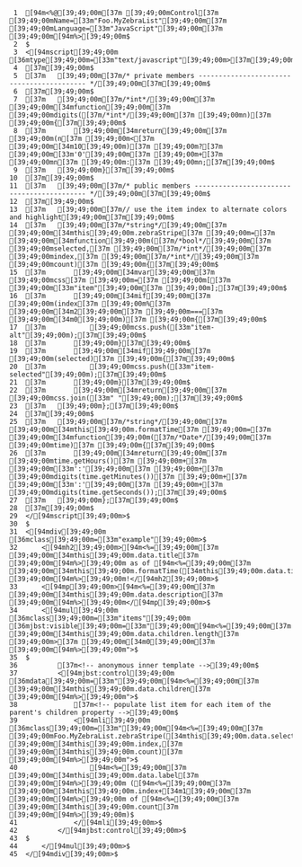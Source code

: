      1	[94m<%@[39;49;00m[37m [39;49;00mControl[37m [39;49;00mName=[33m"Foo.MyZebraList"[39;49;00m[37m [39;49;00mLanguage=[33m"JavaScript"[39;49;00m[37m [39;49;00m[94m%>[39;49;00m$
     2	$
     3	<[94mscript[39;49;00m [36mtype[39;49;00m=[33m"text/javascript"[39;49;00m>[37m[39;49;00m$
     4	[37m[39;49;00m$
     5	[37m	[39;49;00m[37m/* private members ------------------------------------------ */[39;49;00m[37m[39;49;00m$
     6	[37m[39;49;00m$
     7	[37m	[39;49;00m[37m/*int*/[39;49;00m[37m [39;49;00m[34mfunction[39;49;00m[37m [39;49;00mdigits([37m/*int*/[39;49;00m[37m [39;49;00mn)[37m [39;49;00m{[37m[39;49;00m$
     8	[37m		[39;49;00m[34mreturn[39;49;00m[37m [39;49;00m(n[37m [39;49;00m<[37m [39;49;00m[34m10[39;49;00m)[37m [39;49;00m?[37m [39;49;00m[33m'0'[39;49;00m[37m [39;49;00m+[37m [39;49;00mn[37m [39;49;00m:[37m [39;49;00mn;[37m[39;49;00m$
     9	[37m	[39;49;00m}[37m[39;49;00m$
    10	[37m[39;49;00m$
    11	[37m	[39;49;00m[37m/* public members ------------------------------------------- */[39;49;00m[37m[39;49;00m$
    12	[37m[39;49;00m$
    13	[37m	[39;49;00m[37m// use the item index to alternate colors and highlight[39;49;00m[37m[39;49;00m$
    14	[37m	[39;49;00m[37m/*string*/[39;49;00m[37m [39;49;00m[34mthis[39;49;00m.zebraStripe[37m [39;49;00m=[37m [39;49;00m[34mfunction[39;49;00m([37m/*bool*/[39;49;00m[37m [39;49;00mselected,[37m [39;49;00m[37m/*int*/[39;49;00m[37m [39;49;00mindex,[37m [39;49;00m[37m/*int*/[39;49;00m[37m [39;49;00mcount)[37m [39;49;00m{[37m[39;49;00m$
    15	[37m		[39;49;00m[34mvar[39;49;00m[37m [39;49;00mcss[37m [39;49;00m=[37m [39;49;00m[[37m [39;49;00m[33m"item"[39;49;00m[37m [39;49;00m];[37m[39;49;00m$
    16	[37m		[39;49;00m[34mif[39;49;00m[37m [39;49;00m(index[37m [39;49;00m%[37m [39;49;00m[34m2[39;49;00m[37m [39;49;00m===[37m [39;49;00m[34m0[39;49;00m)[37m [39;49;00m{[37m[39;49;00m$
    17	[37m			[39;49;00mcss.push([33m"item-alt"[39;49;00m);[37m[39;49;00m$
    18	[37m		[39;49;00m}[37m[39;49;00m$
    19	[37m		[39;49;00m[34mif[39;49;00m[37m [39;49;00m(selected)[37m [39;49;00m{[37m[39;49;00m$
    20	[37m			[39;49;00mcss.push([33m"item-selected"[39;49;00m);[37m[39;49;00m$
    21	[37m		[39;49;00m}[37m[39;49;00m$
    22	[37m		[39;49;00m[34mreturn[39;49;00m[37m [39;49;00mcss.join([33m" "[39;49;00m);[37m[39;49;00m$
    23	[37m	[39;49;00m};[37m[39;49;00m$
    24	[37m[39;49;00m$
    25	[37m	[39;49;00m[37m/*string*/[39;49;00m[37m [39;49;00m[34mthis[39;49;00m.formatTime[37m [39;49;00m=[37m [39;49;00m[34mfunction[39;49;00m([37m/*Date*/[39;49;00m[37m [39;49;00mtime)[37m [39;49;00m{[37m[39;49;00m$
    26	[37m		[39;49;00m[34mreturn[39;49;00m[37m [39;49;00mtime.getHours()[37m [39;49;00m+[37m [39;49;00m[33m':'[39;49;00m[37m [39;49;00m+[37m [39;49;00mdigits(time.getMinutes())[37m [39;49;00m+[37m [39;49;00m[33m':'[39;49;00m[37m [39;49;00m+[37m [39;49;00mdigits(time.getSeconds());[37m[39;49;00m$
    27	[37m	[39;49;00m};[37m[39;49;00m$
    28	[37m[39;49;00m$
    29	</[94mscript[39;49;00m>$
    30	$
    31	<[94mdiv[39;49;00m [36mclass[39;49;00m=[33m"example"[39;49;00m>$
    32		<[94mh2[39;49;00m>[94m<%=[39;49;00m[37m [39;49;00m[34mthis[39;49;00m.data.title[37m [39;49;00m[94m%>[39;49;00m as of [94m<%=[39;49;00m[37m [39;49;00m[34mthis[39;49;00m.formatTime([34mthis[39;49;00m.data.timestamp)[37m [39;49;00m[94m%>[39;49;00m!</[94mh2[39;49;00m>$
    33		<[94mp[39;49;00m>[94m<%=[39;49;00m[37m [39;49;00m[34mthis[39;49;00m.data.description[37m [39;49;00m[94m%>[39;49;00m</[94mp[39;49;00m>$
    34		<[94mul[39;49;00m [36mclass[39;49;00m=[33m"items"[39;49;00m [36mjbst:visible[39;49;00m=[33m"[39;49;00m[94m<%=[39;49;00m[37m [39;49;00m[34mthis[39;49;00m.data.children.length[37m [39;49;00m>[37m [39;49;00m[34m0[39;49;00m[37m [39;49;00m[94m%>[39;49;00m">$
    35	$
    36			[37m<!-- anonymous inner template -->[39;49;00m$
    37			<[94mjbst:control[39;49;00m [36mdata[39;49;00m=[33m"[39;49;00m[94m<%=[39;49;00m[37m [39;49;00m[34mthis[39;49;00m.data.children[37m [39;49;00m[94m%>[39;49;00m">$
    38				[37m<!-- populate list item for each item of the parent's children property -->[39;49;00m$
    39				<[94mli[39;49;00m [36mclass[39;49;00m=[33m"[39;49;00m[94m<%=[39;49;00m[37m [39;49;00mFoo.MyZebraList.zebraStripe([34mthis[39;49;00m.data.selected,[37m [39;49;00m[34mthis[39;49;00m.index,[37m [39;49;00m[34mthis[39;49;00m.count)[37m [39;49;00m[94m%>[39;49;00m">$
    40					[94m<%=[39;49;00m[37m [39;49;00m[34mthis[39;49;00m.data.label[37m [39;49;00m[94m%>[39;49;00m ([94m<%=[39;49;00m[37m [39;49;00m[34mthis[39;49;00m.index+[34m1[39;49;00m[37m [39;49;00m[94m%>[39;49;00m of [94m<%=[39;49;00m[37m [39;49;00m[34mthis[39;49;00m.count[37m [39;49;00m[94m%>[39;49;00m)$
    41				</[94mli[39;49;00m>$
    42			</[94mjbst:control[39;49;00m>$
    43	$
    44		</[94mul[39;49;00m>$
    45	</[94mdiv[39;49;00m>$
